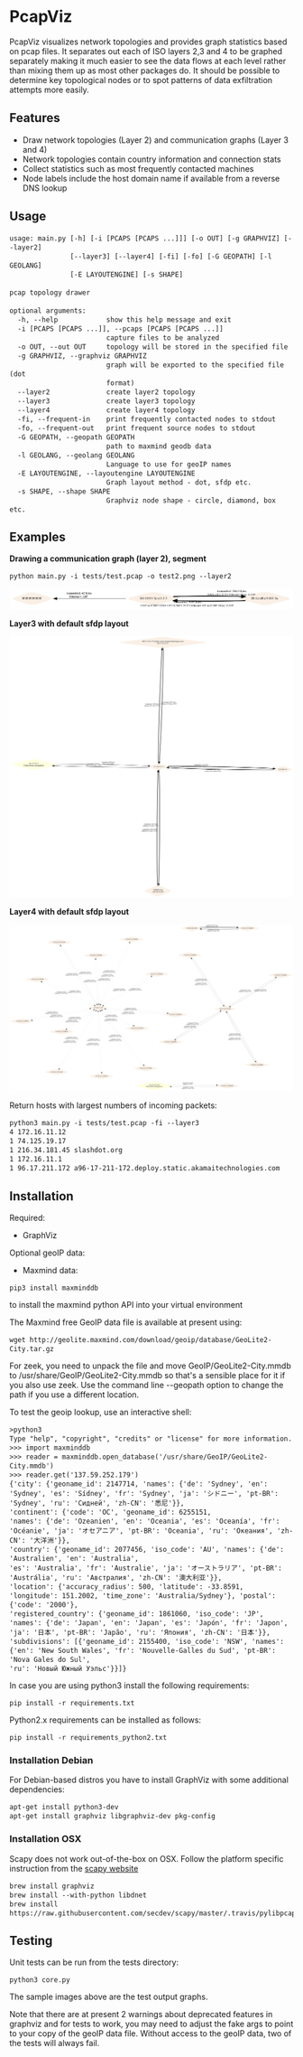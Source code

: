 # PcapViz
PcapViz visualizes network topologies and provides graph statistics based on pcap files. It separates out each of ISO layers 2,3 and 4
to be graphed separately making it much easier to see the data flows at each level rather than mixing them up as most other
packages do. It should be possible to determine key topological nodes or to spot patterns of data exfiltration attempts more easily.


## Features
- Draw network topologies (Layer 2) and communication graphs (Layer 3 and 4)
- Network topologies contain country information and connection stats
- Collect statistics such as most frequently contacted machines
- Node labels include the host domain name if available from a reverse DNS lookup 

## Usage

```
usage: main.py [-h] [-i [PCAPS [PCAPS ...]]] [-o OUT] [-g GRAPHVIZ] [--layer2]
               [--layer3] [--layer4] [-fi] [-fo] [-G GEOPATH] [-l GEOLANG]
               [-E LAYOUTENGINE] [-s SHAPE]

pcap topology drawer

optional arguments:
  -h, --help            show this help message and exit
  -i [PCAPS [PCAPS ...]], --pcaps [PCAPS [PCAPS ...]]
                        capture files to be analyzed
  -o OUT, --out OUT     topology will be stored in the specified file
  -g GRAPHVIZ, --graphviz GRAPHVIZ
                        graph will be exported to the specified file (dot
                        format)
  --layer2              create layer2 topology
  --layer3              create layer3 topology
  --layer4              create layer4 topology
  -fi, --frequent-in    print frequently contacted nodes to stdout
  -fo, --frequent-out   print frequent source nodes to stdout
  -G GEOPATH, --geopath GEOPATH
                        path to maxmind geodb data
  -l GEOLANG, --geolang GEOLANG
                        Language to use for geoIP names
  -E LAYOUTENGINE, --layoutengine LAYOUTENGINE
                        Graph layout method - dot, sfdp etc.
  -s SHAPE, --shape SHAPE
                        Graphviz node shape - circle, diamond, box etc.

```

## Examples

**Drawing a communication graph (layer 2), segment**
```
python main.py -i tests/test.pcap -o test2.png --layer2
```

![layer 2 sample](tests/test2.png)

**Layer3 with default sfdp layout**

![layer 3 sample](tests/test3.png)

**Layer4 with default sfdp layout**

![layer 4 sample](tests/test4.png)


Return hosts with largest numbers of incoming packets:

```
python3 main.py -i tests/test.pcap -fi --layer3
4 172.16.11.12
1 74.125.19.17
1 216.34.181.45 slashdot.org
1 172.16.11.1
1 96.17.211.172 a96-17-211-172.deploy.static.akamaitechnologies.com

```

## Installation

Required:
 
 * GraphViz
 
Optional geoIP data:

 * Maxmind data:
```
pip3 install maxminddb
```
to install the maxmind python API into your virtual environment

The Maxmind free GeoIP data file is available at present using:

```
wget http://geolite.maxmind.com/download/geoip/database/GeoLite2-City.tar.gz
```

For zeek, you need to unpack the file and move GeoIP/GeoLite2-City.mmdb to 
/usr/share/GeoIP/GeoLite2-City.mmdb so that's a sensible place for it if you also use zeek. 
Use the command line --geopath option to change the path if you use a different location.

To test the geoip lookup, use an interactive shell:

```
>python3
Type "help", "copyright", "credits" or "license" for more information.
>>> import maxminddb
>>> reader = maxminddb.open_database('/usr/share/GeoIP/GeoLite2-City.mmdb')
>>> reader.get('137.59.252.179')
{'city': {'geoname_id': 2147714, 'names': {'de': 'Sydney', 'en': 'Sydney', 'es': 'Sídney', 'fr': 'Sydney', 'ja': 'シドニー', 'pt-BR': 'Sydney', 'ru': 'Сидней', 'zh-CN': '悉尼'}},
'continent': {'code': 'OC', 'geoname_id': 6255151, 
'names': {'de': 'Ozeanien', 'en': 'Oceania', 'es': 'Oceanía', 'fr': 'Océanie', 'ja': 'オセアニア', 'pt-BR': 'Oceania', 'ru': 'Океания', 'zh-CN': '大洋洲'}}, 
'country': {'geoname_id': 2077456, 'iso_code': 'AU', 'names': {'de': 'Australien', 'en': 'Australia',
'es': 'Australia', 'fr': 'Australie', 'ja': 'オーストラリア', 'pt-BR': 'Austrália', 'ru': 'Австралия', 'zh-CN': '澳大利亚'}},
'location': {'accuracy_radius': 500, 'latitude': -33.8591, 'longitude': 151.2002, 'time_zone': 'Australia/Sydney'}, 'postal': {'code': '2000'}, 
'registered_country': {'geoname_id': 1861060, 'iso_code': 'JP', 'names': {'de': 'Japan', 'en': 'Japan', 'es': 'Japón', 'fr': 'Japon', 'ja': '日本', 'pt-BR': 'Japão', 'ru': 'Япония', 'zh-CN': '日本'}}, 
'subdivisions': [{'geoname_id': 2155400, 'iso_code': 'NSW', 'names': {'en': 'New South Wales', 'fr': 'Nouvelle-Galles du Sud', 'pt-BR': 'Nova Gales do Sul', 
'ru': 'Новый Южный Уэльс'}}]}
```

In case you are using python3 install the following requirements:

```
pip install -r requirements.txt
```

Python2.x requirements can be installed as follows:

```
pip install -r requirements_python2.txt
```

### Installation Debian

For Debian-based distros you have to install GraphViz with some additional dependencies:

```
apt-get install python3-dev
apt-get install graphviz libgraphviz-dev pkg-config
```

### Installation OSX

Scapy does not work out-of-the-box on OSX. Follow the platform specific instruction from the [scapy website](http://scapy.readthedocs.io/en/latest/installation.html#platform-specific-instructions)

```
brew install graphviz
brew install --with-python libdnet
brew install https://raw.githubusercontent.com/secdev/scapy/master/.travis/pylibpcap.rb
```

## Testing

Unit tests can be run from the tests directory:
```
python3 core.py
```
The sample images above are the test output graphs.

Note that there are at present 2 warnings about deprecated features in graphviz and for tests to work, you may need to adjust the fake args to point to your copy of the geoIP data file.
Without access to the geoIP data, two of the tests will always fail.

